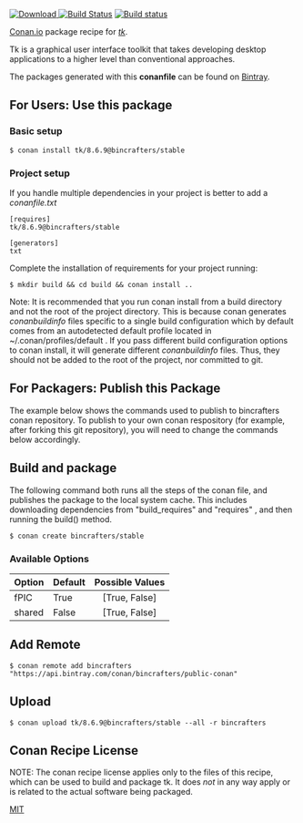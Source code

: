 [![Download](https://api.bintray.com/packages/bincrafters/public-conan/tk%3Abincrafters/images/download.svg) ](https://bintray.com/bincrafters/public-conan/tk%3Abincrafters/_latestVersion)
[![Build Status](https://travis-ci.org/bincrafters/conan-tk.svg?branch=stable%2F8.6.9)](https://travis-ci.org/bincrafters/conan-tk)
[![Build status](https://ci.appveyor.com/api/projects/status/github/bincrafters/conan-tk?branch=stable%2F8.6.9&svg=true)](https://ci.appveyor.com/project/bincrafters/conan-tk)

[Conan.io](https://conan.io) package recipe for [*tk*](https://tcl.tk).

Tk is a graphical user interface toolkit that takes developing desktop applications to a higher level than conventional approaches.

The packages generated with this **conanfile** can be found on [Bintray](https://bintray.com/bincrafters/public-conan/tk%3Abincrafters).

## For Users: Use this package

### Basic setup

    $ conan install tk/8.6.9@bincrafters/stable

### Project setup

If you handle multiple dependencies in your project is better to add a *conanfile.txt*

    [requires]
    tk/8.6.9@bincrafters/stable

    [generators]
    txt

Complete the installation of requirements for your project running:

    $ mkdir build && cd build && conan install ..

Note: It is recommended that you run conan install from a build directory and not the root of the project directory.  This is because conan generates *conanbuildinfo* files specific to a single build configuration which by default comes from an autodetected default profile located in ~/.conan/profiles/default .  If you pass different build configuration options to conan install, it will generate different *conanbuildinfo* files.  Thus, they should not be added to the root of the project, nor committed to git.

## For Packagers: Publish this Package

The example below shows the commands used to publish to bincrafters conan repository. To publish to your own conan respository (for example, after forking this git repository), you will need to change the commands below accordingly.

## Build and package

The following command both runs all the steps of the conan file, and publishes the package to the local system cache.  This includes downloading dependencies from "build_requires" and "requires" , and then running the build() method.

    $ conan create bincrafters/stable


### Available Options
| Option        | Default | Possible Values  |
| ------------- |:----------------- |:------------:|
| fPIC      | True |  [True, False] |
| shared      | False |  [True, False] |

## Add Remote

    $ conan remote add bincrafters "https://api.bintray.com/conan/bincrafters/public-conan"

## Upload

    $ conan upload tk/8.6.9@bincrafters/stable --all -r bincrafters


## Conan Recipe License

NOTE: The conan recipe license applies only to the files of this recipe, which can be used to build and package tk.
It does *not* in any way apply or is related to the actual software being packaged.

[MIT](https://github.com/bincrafters/conan-tk.git/blob/testing/8.6.9/LICENSE)
